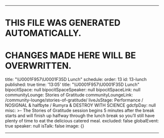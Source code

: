 ----

# THIS FILE WAS GENERATED AUTOMATICALLY.
# CHANGES MADE HERE WILL BE OVERWRITTEN.

title: "\U0001F957\U0001F35D Lunch"
schedule:
  order: 13
  id: 13-lunch
  published: true
  time: '13:05'
  title: "\U0001F957\U0001F35D Lunch"
  bipocitSpace: null
  bipocitSpaceSpeaker: null
  bipocitSpaceLink: null
  communityLounge: Stories of Gratitude
  communityLoungeLink: /community-lounge/stories-of-gratitude/
  liveJsStage: Performance / NOSIGNAL & halfbyte / Rumyra & DESTROY WITH SCIENCE
  gdcfpDay: null
  misc: >-
    The Stories of Gratitude session begins 5 minutes after the break starts and
    will finish up halfway through the lunch break so you’ll still have plenty
    of time to eat the delicious catered meal.
  excluded: false
  globalEvent: true
  speaker: null
  isTalk: false
  image: {}

----


